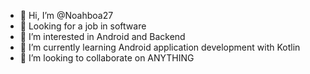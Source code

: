 - 👋 Hi, I’m @Noahboa27
- 💼 Looking for a job in software
- 👀 I’m interested in Android and Backend
- 🌱 I’m currently learning Android application development with Kotlin
- 💞️ I’m looking to collaborate on ANYTHING
<!-- 📫 You can reach out to me by emailing -->

<!---
Noahboa27/Noahboa27 is a ✨ special ✨ repository because its `README.md` (this file) appears on your GitHub profile.
You can click the Preview link to take a look at your changes.
--->
